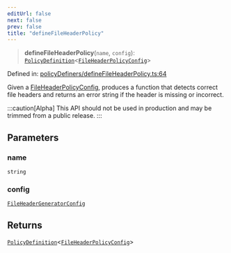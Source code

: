 ```yaml
---
editUrl: false
next: false
prev: false
title: "defineFileHeaderPolicy"
---
```


> **defineFileHeaderPolicy**(`name`, `config`): [`PolicyDefinition`](/api/interfaces/policydefinition/)\<[`FileHeaderPolicyConfig`](/api/interfaces/fileheaderpolicyconfig/)\>

Defined in: [policyDefiners/defineFileHeaderPolicy.ts:64](https://github.com/tylerbutler/tools-monorepo/blob/main/packages/repopo/src/policyDefiners/defineFileHeaderPolicy.ts#L64)

Given a [FileHeaderPolicyConfig](/api/interfaces/fileheaderpolicyconfig/), produces a function that detects correct file headers
and returns an error string if the header is missing or incorrect.

:::caution[Alpha]
This API should not be used in production and may be trimmed from a public release.
:::

## Parameters

### name

`string`

### config

[`FileHeaderGeneratorConfig`](/api/interfaces/fileheadergeneratorconfig/)

## Returns

[`PolicyDefinition`](/api/interfaces/policydefinition/)\<[`FileHeaderPolicyConfig`](/api/interfaces/fileheaderpolicyconfig/)\>
